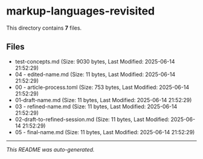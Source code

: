 # markup-languages-revisited

This directory contains **7** files.

## Files

- test-concepts.md (Size: 9030 bytes, Last Modified: 2025-06-14 21:52:29)
- 04 - edited-name.md (Size: 11 bytes, Last Modified: 2025-06-14 21:52:29)
- 00 - article-process.toml (Size: 753 bytes, Last Modified: 2025-06-14 21:52:29)
- 01-draft-name.md (Size: 11 bytes, Last Modified: 2025-06-14 21:52:29)
- 03 - refined-name.md (Size: 11 bytes, Last Modified: 2025-06-14 21:52:29)
- 02-draft-to-refined-session.md (Size: 11 bytes, Last Modified: 2025-06-14 21:52:29)
- 05 - final-name.md (Size: 11 bytes, Last Modified: 2025-06-14 21:52:29)

---
*This README was auto-generated.*
